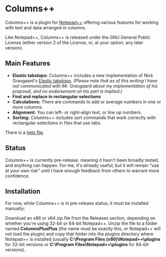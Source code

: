 # Columns++

Columns++ is a plugin for [Notepad++](https://github.com/notepad-plus-plus/notepad-plus-plus) offering various features for working with text and data arranged in columns.

Like Notepad++, Columns++ is released under the GNU General Public License (either version 2 of the License, or, at your option, any later version).

## Main Features

* __Elastic tabstops:__ Columns++ includes a new implementation of Nick Gravgaard's [Elastic tabstops](https://nickgravgaard.com/elastic-tabstops/). _(Please note that as of this writing I have not communicated with Mr. Gravgaard about my implementation of his proposal, and no endorsement on his part is implied.)_
* __Find and replace in rectangular selections__
* __Calculations:__ There are commands to add or average numbers in one or more columns.
* __Alignment:__ You can left- or right-align text, or line up numbers.
* __Sorting:__ Columns++ includes  sort commands that work correctly with rectangular selections in files that use tabs.

There is a [help file](https://coises.github.io/ColumnsPlusPlus/help.htm).

## Status

Columns++ is currently pre-release, meaning it hasn't been broadly tested, and anything can happen. For me, it's already useful; but it will remain "use at your own risk" until I have enough feedback from others to warrant more confidence.

## Installation

For now, while Columns++ is in pre-release status, it must be installed manually:

Download an x86 or x64 zip file from the Releases section, depending on whether you're using 32-bit or 64-bit Notepad++. Unzip the file to a folder named __ColumnsPlusPlus__ (the name must be exactly this, or Notepad++ will not load the plugin) and copy that folder into the plugins directory where Notepad++ is installed (usually __C:\Program Files (x86)\Notepad++\plugins__ for 32-bit versions or __C:\Program Files\Notepad++\plugins__ for 64-bit versions).
